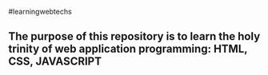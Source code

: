 #learningwebtechs

## The purpose of this repository is to learn the holy trinity of web application programming: HTML, CSS, JAVASCRIPT